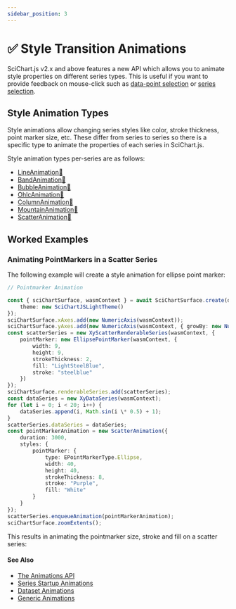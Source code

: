 ```yaml
---
sidebar_position: 3
---
```


# ✅ Style Transition Animations

SciChart.js v2.x and above features a new API which allows you to animate style properties on different series types. This is useful if you want to provide feedback on mouse-click such as [data-point selection](/docs/2d-charts/chart-modifier-api/selection/data-point-selection/index.md) or [series selection](/docs/2d-charts/chart-modifier-api/selection/series-selection/index.md).

Style Animation Types
---------------------

Style animations allow changing series styles like color, stroke thickness, point marker size, etc. These differ from series to series so there is a specific type to animate the properties of each series in SciChart.js.

Style animation types per-series are as follows:

*   [LineAnimation:blue_book:](https://www.scichart.com/documentation/js/current/typedoc/classes/lineanimation.html)
*   [BandAnimation:blue_book:](https://www.scichart.com/documentation/js/current/typedoc/classes/bandanimation.html)
*   [BubbleAnimation:blue_book:](https://www.scichart.com/documentation/js/current/typedoc/classes/bubbleanimation.html)
*   [OhlcAnimation:blue_book:](https://www.scichart.com/documentation/js/current/typedoc/classes/ohlcanimation.html)
*   [ColumnAnimation:blue_book:](https://www.scichart.com/documentation/js/current/typedoc/classes/columnanimation.html)
*   [MountainAnimation:blue_book:](https://www.scichart.com/documentation/js/current/typedoc/classes/mountainanimation.html)
*   [ScatterAnimation:blue_book:](https://www.scichart.com/documentation/js/current/typedoc/classes/scatteranimation.html)

Worked Examples
---------------

### Animating PointMarkers in a Scatter Series

The following example will create a style animation for ellipse point marker:

```ts
// Pointmarker Animation

const { sciChartSurface, wasmContext } = await SciChartSurface.create(divElementId, {
    theme: new SciChartJSLightTheme()
});
sciChartSurface.xAxes.add(new NumericAxis(wasmContext));
sciChartSurface.yAxes.add(new NumericAxis(wasmContext, { growBy: new NumberRange(0.1, 0.1) }));
const scatterSeries = new XyScatterRenderableSeries(wasmContext, {
    pointMarker: new EllipsePointMarker(wasmContext, {
        width: 9,
        height: 9,
        strokeThickness: 2,
        fill: "LightSteelBlue",
        stroke: "steelblue"
    })
});
sciChartSurface.renderableSeries.add(scatterSeries);
const dataSeries = new XyDataSeries(wasmContext);
for (let i = 0; i < 20; i++) {
    dataSeries.append(i, Math.sin(i \* 0.5) + 1);
}
scatterSeries.dataSeries = dataSeries;
const pointMarkerAnimation = new ScatterAnimation({
    duration: 3000,
    styles: {
        pointMarker: {
            type: EPointMarkerType.Ellipse,
            width: 40,
            height: 40,
            strokeThickness: 8,
            stroke: "Purple",
            fill: "White"
        }
    }
});
scatterSeries.enqueueAnimation(pointMarkerAnimation);
sciChartSurface.zoomExtents();
```

This results in animating the pointmarker size, stroke and fill on a scatter series:

<CenteredImageWrapper
    src="/images/Animations_PointmarkerStyleAnimation.gif"
/>

#### See Also
* [The Animations API](/docs/2d-charts/animations-api/animations-api-overview/index.md)
* [Series Startup Animations](/docs/2d-charts/animations-api/series-startup-animations)
* [Dataset Animations](/docs/2d-charts/animations-api/dataset-animations/index.md)
* [Generic Animations](/docs/2d-charts/animations-api/generic-animations/index.md)